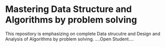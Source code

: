 # Mastering Data Structure and Algorithms by problem solving
 This repository is emphasizing on complete Data strucutre and Design and Analysis of Algorithms by problem solving.
....Open Student....